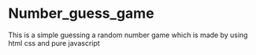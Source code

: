 # Number_guess_game
This is a simple guessing a random number game which is made by using html css and pure javascript
